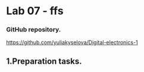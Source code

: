 # Lab 07 - ffs

### GitHub repository.
https://github.com/yuliakyselova/Digital-electronics-1

## 1.Preparation tasks.
